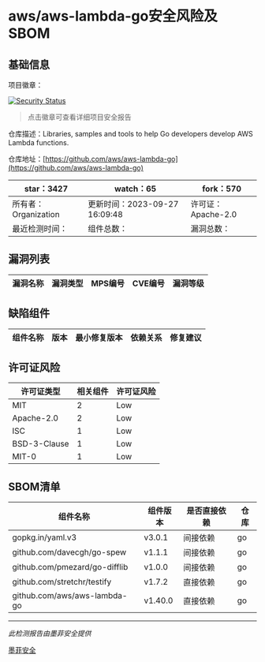 # aws/aws-lambda-go安全风险及SBOM

## 基础信息

项目徽章：

[![Security Status](https://www.murphysec.com/platform3/v31/badge/1713621634942369792.svg)](https://www.murphysec.com/console/report/1713621634866872320/1713621634942369792)

> 点击徽章可查看详细项目安全报告

仓库描述：Libraries, samples and tools to help Go developers develop AWS Lambda functions.

仓库地址：[https://github.com/aws/aws-lambda-go](https://github.com/aws/aws-lambda-go)

| star：3427 | watch：65 | fork：570 |
| ----------- | -------------- | ------------ |
| 所有者：Organization | 更新时间：2023-09-27 16:09:48 | 许可证：Apache-2.0 |
| 最近检测时间： | 组件总数： | 漏洞总数： |




## 漏洞列表

| 漏洞名称 | 漏洞类型 | MPS编号 | CVE编号 | 漏洞等级 |
| ------- | ------ | ------- | ------ | ----- |





## 缺陷组件

| 组件名称 | 版本 | 最小修复版本 | 依赖关系 | 修复建议 |
| -------- | ---- | ------------ | -------- | -------- |





## 许可证风险

| 许可证类型 | 相关组件 | 许可证风险 |
| ---------- | -------- | ---------- |
|MIT|2|Low|
|Apache-2.0|2|Low|
|ISC|1|Low|
|BSD-3-Clause|1|Low|
|MIT-0|1|Low|




## SBOM清单

| 组件名称 | 组件版本 | 是否直接依赖 | 仓库 |
| -------- | -------- | ------------ | ---- |
|gopkg.in/yaml.v3|v3.0.1|间接依赖|go|
|github.com/davecgh/go-spew|v1.1.1|间接依赖|go|
|github.com/pmezard/go-difflib|v1.0.0|间接依赖|go|
|github.com/stretchr/testify|v1.7.2|直接依赖|go|
|github.com/aws/aws-lambda-go|v1.40.0|直接依赖|go|


------

*此检测报告由墨菲安全提供*

[墨菲安全](www.murphysec.com)